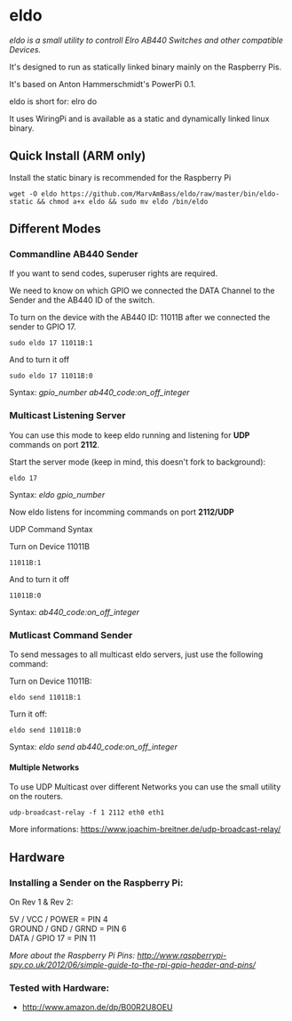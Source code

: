 # eldo
_eldo is a small utility to controll Elro AB440 Switches and other compatible Devices._

It's designed to run as statically linked binary mainly on the Raspberry Pis.

It's based on Anton Hammerschmidt's PowerPi 0.1.

eldo is short for: elro do

It uses WiringPi and is available as a static and dynamically linked linux binary.

## Quick Install (ARM only)

Install the static binary is recommended for the Raspberry Pi

    wget -O eldo https://github.com/MarvAmBass/eldo/raw/master/bin/eldo-static && chmod a+x eldo && sudo mv eldo /bin/eldo
  
## Different Modes

### Commandline AB440 Sender

If you want to send codes, superuser rights are required.

We need to know on which GPIO we connected the DATA Channel to the Sender and the AB440 ID of the switch.

To turn on the device with the AB440 ID: 11011B after we connected the sender to GPIO 17.

    sudo eldo 17 11011B:1
    
And to turn it off
    
    sudo eldo 17 11011B:0
    
Syntax: _gpio\_number ab440\_code:on\_off\_integer_

### Multicast Listening Server

You can use this mode to keep eldo running and listening for __UDP__ commands
on port __2112__.

Start the server mode (keep in mind, this doesn't fork to background):

    eldo 17
    
Syntax: _eldo gpio\_number_

Now eldo listens for incomming commands on port __2112/UDP__

UDP Command Syntax

Turn on Device 11011B

    11011B:1
    
And to turn it off

    11011B:0
    
Syntax: _ab440\_code:on\_off\_integer_

### Mutlicast Command Sender

To send messages to all multicast eldo servers, just use the following command:

Turn on Device 11011B:

    eldo send 11011B:1

Turn it off:

    eldo send 11011B:0

Syntax: _eldo send ab440\_code:on\_off\_integer_

#### Multiple Networks

To use UDP Multicast over different Networks you can use the small utility on the routers.

    udp-broadcast-relay -f 1 2112 eth0 eth1

More informations: https://www.joachim-breitner.de/udp-broadcast-relay/

## Hardware

### Installing a Sender on the Raspberry Pi:

On Rev 1 & Rev 2:

5V / VCC / POWER    = PIN 4  
GROUND / GND / GRND = PIN 6  
DATA / GPIO 17      = PIN 11  

_More about the Raspberry Pi Pins: http://www.raspberrypi-spy.co.uk/2012/06/simple-guide-to-the-rpi-gpio-header-and-pins/_
  
### Tested with Hardware:

* http://www.amazon.de/dp/B00R2U8OEU
